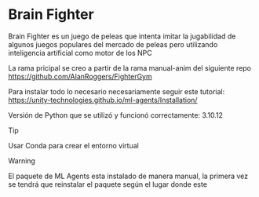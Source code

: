 # Brain Fighter
Brain Fighter es un juego de peleas que intenta imitar la jugabilidad de algunos juegos populares del mercado de peleas pero utilizando inteligencia artificial como motor de los NPC

La rama pricipal se creo a partir de la rama manual-anim del siguiente repo https://github.com/AlanRoggers/FighterGym

Para instalar todo lo necesario necesariamente seguir este tutorial:
	https://unity-technologies.github.io/ml-agents/Installation/

Versión de Python que se utilizó y funcionó correctamente: 3.10.12

> [!TIP]
> Usar Conda para crear el entorno virtual

> [!WARNING]
> El paquete de ML Agents esta instalado de manera manual, la primera vez se tendrá que reinstalar el paquete según el lugar donde este
